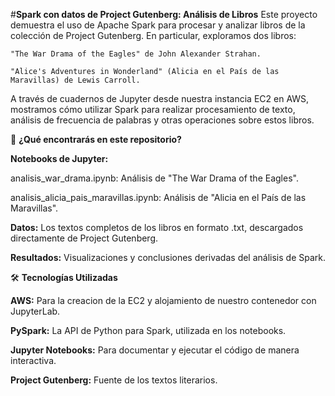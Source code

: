 #**Spark con datos de Project Gutenberg: Análisis de Libros**
Este proyecto demuestra el uso de Apache Spark para procesar y analizar libros de la colección de Project Gutenberg. En particular, exploramos dos libros:

    "The War Drama of the Eagles" de John Alexander Strahan.

    "Alice's Adventures in Wonderland" (Alicia en el País de las Maravillas) de Lewis Carroll.

A través de cuadernos de Jupyter desde nuestra instancia EC2 en AWS, mostramos cómo utilizar Spark para realizar procesamiento de texto, análisis de frecuencia de palabras y otras operaciones sobre estos libros.

   🚀 **¿Qué encontrarás en este repositorio?**

**Notebooks de Jupyter:**

analisis_war_drama.ipynb: Análisis de "The War Drama of the Eagles".

analisis_alicia_pais_maravillas.ipynb: Análisis de "Alicia en el País de las Maravillas".

**Datos:**
    Los textos completos de los libros en formato .txt, descargados directamente de Project Gutenberg.

**Resultados:**
    Visualizaciones y conclusiones derivadas del análisis de Spark.

  🛠️ **Tecnologías Utilizadas**

**AWS:** Para la creacion de la EC2 y alojamiento de nuestro contenedor con JupyterLab.

**PySpark:** La API de Python para Spark, utilizada en los notebooks.

**Jupyter Notebooks:** Para documentar y ejecutar el código de manera interactiva.

**Project Gutenberg:** Fuente de los textos literarios.

